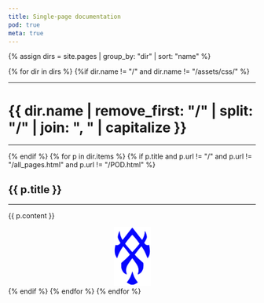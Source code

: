 ```yaml
---
title: Single-page documentation
pod: true
meta: true
---
```


{% assign dirs = site.pages | group_by: "dir" | sort: "name" %} 

{% for dir in dirs %}
{%if dir.name != "/" and dir.name != "/assets/css/" %}
*****
# {{ dir.name | remove_first: "/" | split: "/" | join: ", " | capitalize }}
*****
{% endif %}
  {% for p in dir.items %}
    {% if p.title and p.url != "/" and p.url != "/all_pages.html" and p.url != "/POD.html" %}
## {{ p.title }}
************
{{ p.content }}
<center class="pagebreak"><img src="/images/pod.svg" width=75 height=120 class="noprint" ></center>
    {% endif %}
  {% endfor %}
{% endfor %}

